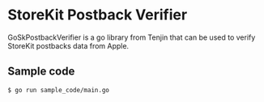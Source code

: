 # StoreKit Postback Verifier

GoSkPostbackVerifier is a go library from Tenjin that can be used to verify StoreKit postbacks data from Apple.

## Sample code

```sh
$ go run sample_code/main.go
```
